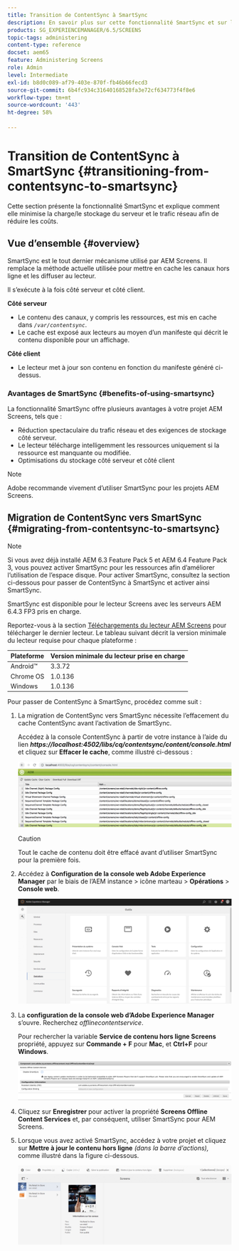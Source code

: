 ```yaml
---
title: Transition de ContentSync à SmartSync
description: En savoir plus sur cette fonctionnalité SmartSync et sur la transition de ContentSync à SmartSync.
products: SG_EXPERIENCEMANAGER/6.5/SCREENS
topic-tags: administering
content-type: reference
docset: aem65
feature: Administering Screens
role: Admin
level: Intermediate
exl-id: b8d0c089-af79-403e-870f-fb46b66fecd3
source-git-commit: 6b4fc934c31640168528fa3e72cf634773f4f8e6
workflow-type: tm+mt
source-wordcount: '443'
ht-degree: 58%

---
```


# Transition de ContentSync à SmartSync {#transitioning-from-contentsync-to-smartsync}

Cette section présente la fonctionnalité SmartSync et explique comment elle minimise la charge/le stockage du serveur et le trafic réseau afin de réduire les coûts.

## Vue d’ensemble {#overview}

SmartSync est le tout dernier mécanisme utilisé par AEM Screens. Il remplace la méthode actuelle utilisée pour mettre en cache les canaux hors ligne et les diffuser au lecteur.

Il s’exécute à la fois côté serveur et côté client.

**Côté serveur**

* Le contenu des canaux, y compris les ressources, est mis en cache dans *`/var/contentsync`*.
* Le cache est exposé aux lecteurs au moyen d’un manifeste qui décrit le contenu disponible pour un affichage.

**Côté client**

* Le lecteur met à jour son contenu en fonction du manifeste généré ci-dessus.

### Avantages de SmartSync {#benefits-of-using-smartsync}

La fonctionnalité SmartSync offre plusieurs avantages à votre projet AEM Screens, tels que :

* Réduction spectaculaire du trafic réseau et des exigences de stockage côté serveur.
* Le lecteur télécharge intelligemment les ressources uniquement si la ressource est manquante ou modifiée.
* Optimisations du stockage côté serveur et côté client

>[!NOTE]
>
>Adobe recommande vivement d’utiliser SmartSync pour les projets AEM Screens.

## Migration de ContentSync vers SmartSync {#migrating-from-contentsync-to-smartsync}

>[!NOTE]
>
>Si vous avez déjà installé AEM 6.3 Feature Pack 5 et AEM 6.4 Feature Pack 3, vous pouvez activer SmartSync pour les ressources afin d’améliorer l’utilisation de l’espace disque. Pour activer SmartSync, consultez la section ci-dessous pour passer de ContentSync à SmartSync et activer ainsi SmartSync.
>
>SmartSync est disponible pour le lecteur Screens avec les serveurs AEM 6.4.3 FP3 pris en charge.
>
>Reportez-vous à la section [Téléchargements du lecteur AEM Screens](https://download.macromedia.com/screens/) pour télécharger le dernier lecteur. Le tableau suivant décrit la version minimale du lecteur requise pour chaque plateforme :

| **Plateforme** | **Version minimale du lecteur prise en charge** |
|---|---|
| Android™ | 3.3.72 |
| Chrome OS | 1.0.136 |
| Windows | 1.0.136 |

Pour passer de ContentSync à SmartSync, procédez comme suit :

1. La migration de ContentSync vers SmartSync nécessite l’effacement du cache ContentSync avant l’activation de SmartSync.

   Accédez à la console ContentSync à partir de votre instance à l’aide du lien ***https://localhost:4502/libs/cq/contentsync/content/console.html*** et cliquez sur **Effacer le cache**, comme illustré ci-dessous :

   ![clear_contesync_cache](assets/clear_contesync_cache.png)

   >[!CAUTION]
   >
   >Tout le cache de contenu doit être effacé avant d’utiliser SmartSync pour la première fois.

1. Accédez à **Configuration de la console web Adobe Experience Manager** par le biais de l’AEM instance > icône marteau > **Opérations** > **Console web**.

   ![screen_shot_2019-02-11at15339pm](assets/screen_shot_2019-02-11at15339pm.png)

1. La **configuration de la console web d’Adobe Experience Manager** s’ouvre. Recherchez *offlinecontentservice*.

   Pour rechercher la variable **Service de contenu hors ligne Screens** propriété, appuyez sur **Commande + F** pour **Mac**, et **Ctrl+F** pour **Windows**.

   ![screen_shot_2019-02-19at22643pm](assets/screen_shot_2019-02-19at22643pm.png)

1. Cliquez sur **Enregistrer** pour activer la propriété **Screens Offline Content Services** et, par conséquent, utiliser SmartSync pour AEM Screens.
1. Lorsque vous avez activé SmartSync, accédez à votre projet et cliquez sur **Mettre à jour le contenu hors ligne** *(dans la barre d’actions),* comme illustré dans la figure ci-dessous.

   ![screen_shot_2019-02-25at102605am](assets/screen_shot_2019-02-25at102605am.png)
